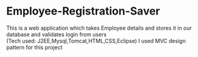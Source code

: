 # Employee-Registration-Saver
This is a web application which takes Employee details and stores it in our database and validates login from users  
(Tech used: J2EE,Mysql,Tomcat,HTML,CSS,Eclipse)
I used MVC design pattern for this project
